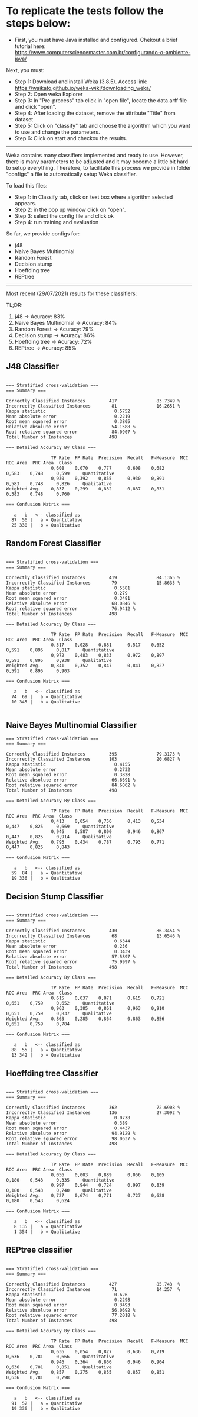 # To replicate the tests follow the steps below:

- First, you must have Java installed and configured. 
Chekout a brief tutorial here: https://www.computersciencemaster.com.br/configurando-o-ambiente-java/

Next, you must:

- Step 1: Download and install Weka (3.8.5). Access link: https://waikato.github.io/weka-wiki/downloading_weka/
- Step 2: Open weka Explorer
- Step 3: In "Pre-process" tab click in "open file", locate the data.arff file and click "open".
- Step 4: After loading the dataset, remove the attribute "Title" from dataset
- Step 5: Click on "classify" tab and choose the algorithm which you want to use and change the parameters.
- Step 6: Click on start and checkou the results.

--- 

Weka contains many classifiers implemented and ready to use. However, there is many parameters to be adjusted and it may become a little bit hard to setup everything. Therefore, to facilitate this process we provide in folder "configs" a file to automatically setup Weka classifier.

To load this files:
- Step 1: in Classify tab, click on text box where algorithm selected appears.
- Step 2: in the pop up window click on "open".
- Step 3: select the config file and click ok
- Step 4: run training and evaluation

So far, we provide configs for:

- j48
- Naive Bayes Multinomial
- Random Forest
- Decision stump
- Hoeffding tree
- REPtree

---

Most recent (29/07/2021) results for these classifiers:

TL;DR: 

1. j48 → Acuracy: 83% 
2. Naive Bayes Multinomial → Acuracy: 84% 
3. Random Forest → Acuracy: 79% 
4. Decision stump → Acuracy: 86% 
5. Hoeffding tree → Acuracy: 72% 
6. REPtree → Acuracy: 85%  

## J48 Classifier

```plaintext

=== Stratified cross-validation ===
=== Summary ===

Correctly Classified Instances         417               83.7349 %
Incorrectly Classified Instances        81               16.2651 %
Kappa statistic                          0.5752
Mean absolute error                      0.2219
Root mean squared error                  0.3805
Relative absolute error                 54.1588 %
Root relative squared error             84.0907 %
Total Number of Instances              498     

=== Detailed Accuracy By Class ===

                 TP Rate  FP Rate  Precision  Recall   F-Measure  MCC      ROC Area  PRC Area  Class
                 0,608    0,070    0,777      0,608    0,682      0,583    0,748     0,599     Quantitative
                 0,930    0,392    0,855      0,930    0,891      0,583    0,748     0,826     Qualitative
Weighted Avg.    0,837    0,299    0,832      0,837    0,831      0,583    0,748     0,760     

=== Confusion Matrix ===

   a   b   <-- classified as
  87  56 |   a = Quantitative
  25 330 |   b = Qualitative

```

## Random Forest Classifier

```plaintext

=== Stratified cross-validation ===
=== Summary ===

Correctly Classified Instances         419               84.1365 %
Incorrectly Classified Instances        79               15.8635 %
Kappa statistic                          0.5581
Mean absolute error                      0.279 
Root mean squared error                  0.3481
Relative absolute error                 68.0846 %
Root relative squared error             76.9412 %
Total Number of Instances              498     

=== Detailed Accuracy By Class ===

                 TP Rate  FP Rate  Precision  Recall   F-Measure  MCC      ROC Area  PRC Area  Class
                 0,517    0,028    0,881      0,517    0,652      0,591    0,895     0,817     Quantitative
                 0,972    0,483    0,833      0,972    0,897      0,591    0,895     0,938     Qualitative
Weighted Avg.    0,841    0,352    0,847      0,841    0,827      0,591    0,895     0,903     

=== Confusion Matrix ===

   a   b   <-- classified as
  74  69 |   a = Quantitative
  10 345 |   b = Qualitative


```



## Naive Bayes Multinomial Classifier



```plaintext
=== Stratified cross-validation ===
=== Summary ===

Correctly Classified Instances         395               79.3173 %
Incorrectly Classified Instances       103               20.6827 %
Kappa statistic                          0.4155
Mean absolute error                      0.2732
Root mean squared error                  0.3828
Relative absolute error                 66.6691 %
Root relative squared error             84.6062 %
Total Number of Instances              498     

=== Detailed Accuracy By Class ===

                 TP Rate  FP Rate  Precision  Recall   F-Measure  MCC      ROC Area  PRC Area  Class
                 0,413    0,054    0,756      0,413    0,534      0,447    0,825     0,669     Quantitative
                 0,946    0,587    0,800      0,946    0,867      0,447    0,825     0,914     Qualitative
Weighted Avg.    0,793    0,434    0,787      0,793    0,771      0,447    0,825     0,843     

=== Confusion Matrix ===

   a   b   <-- classified as
  59  84 |   a = Quantitative
  19 336 |   b = Qualitative
```

## Decision Stump Classifier

```Plaintext

=== Stratified cross-validation ===
=== Summary ===

Correctly Classified Instances         430               86.3454 %
Incorrectly Classified Instances        68               13.6546 %
Kappa statistic                          0.6344
Mean absolute error                      0.236 
Root mean squared error                  0.3439
Relative absolute error                 57.5897 %
Root relative squared error             75.9997 %
Total Number of Instances              498     

=== Detailed Accuracy By Class ===

                 TP Rate  FP Rate  Precision  Recall   F-Measure  MCC      ROC Area  PRC Area  Class
                 0,615    0,037    0,871      0,615    0,721      0,651    0,759     0,652     Quantitative
                 0,963    0,385    0,861      0,963    0,910      0,651    0,759     0,837     Qualitative
Weighted Avg.    0,863    0,285    0,864      0,863    0,856      0,651    0,759     0,784     

=== Confusion Matrix ===

   a   b   <-- classified as
  88  55 |   a = Quantitative
  13 342 |   b = Qualitative

```

## Hoeffding tree Classifier

```plaintext

=== Stratified cross-validation ===
=== Summary ===

Correctly Classified Instances         362               72.6908 %
Incorrectly Classified Instances       136               27.3092 %
Kappa statistic                          0.0738
Mean absolute error                      0.389 
Root mean squared error                  0.4437
Relative absolute error                 94.9129 %
Root relative squared error             98.0637 %
Total Number of Instances              498     

=== Detailed Accuracy By Class ===

                 TP Rate  FP Rate  Precision  Recall   F-Measure  MCC      ROC Area  PRC Area  Class
                 0,056    0,003    0,889      0,056    0,105      0,180    0,543     0,335     Quantitative
                 0,997    0,944    0,724      0,997    0,839      0,180    0,543     0,740     Qualitative
Weighted Avg.    0,727    0,674    0,771      0,727    0,628      0,180    0,543     0,624     

=== Confusion Matrix ===

   a   b   <-- classified as
   8 135 |   a = Quantitative
   1 354 |   b = Qualitative

```

## REPtree classifier

```plaintext

=== Stratified cross-validation ===
=== Summary ===

Correctly Classified Instances         427               85.743  %
Incorrectly Classified Instances        71               14.257  %
Kappa statistic                          0.626 
Mean absolute error                      0.2298
Root mean squared error                  0.3493
Relative absolute error                 56.0692 %
Root relative squared error             77.2018 %
Total Number of Instances              498     

=== Detailed Accuracy By Class ===

                 TP Rate  FP Rate  Precision  Recall   F-Measure  MCC      ROC Area  PRC Area  Class
                 0,636    0,054    0,827      0,636    0,719      0,636    0,781     0,666     Quantitative
                 0,946    0,364    0,866      0,946    0,904      0,636    0,781     0,851     Qualitative
Weighted Avg.    0,857    0,275    0,855      0,857    0,851      0,636    0,781     0,798     

=== Confusion Matrix ===

   a   b   <-- classified as
  91  52 |   a = Quantitative
  19 336 |   b = Qualitative

```

